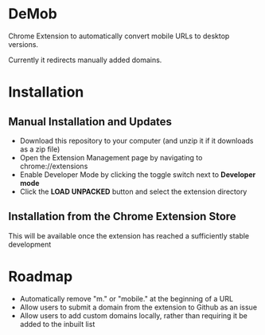 # DeMob
Chrome Extension to automatically convert mobile URLs to desktop versions.

Currently it redirects manually added domains.

# Installation

## Manual Installation and Updates

* Download this repository to your computer (and unzip it if it downloads as a zip file)
* Open the Extension Management page by navigating to chrome://extensions
* Enable Developer Mode by clicking the toggle switch next to **Developer mode**
* Click the **LOAD UNPACKED** button and select the extension directory

## Installation from the Chrome Extension Store

This will be available once the extension has reached a sufficiently stable development

# Roadmap

* Automatically remove "m." or "mobile." at the beginning of a URL
* Allow users to submit a domain from the extension to Github as an issue
* Allow users to add custom domains locally, rather than requiring it be added to the inbuilt list
